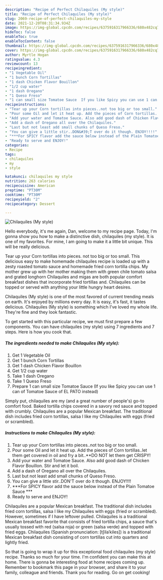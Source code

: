 ```yaml
---
description: "Recipe of Perfect Chilaquiles (My style)"
title: "Recipe of Perfect Chilaquiles (My style)"
slug: 2069-recipe-of-perfect-chilaquiles-my-style
date: 2021-12-20T08:31:34.934Z
image: https://img-global.cpcdn.com/recipes/6375916317966336/680x482cq70/chilaquiles-my-style-recipe-main-photo.jpg
hideToc: false
enableToc: true
enableTocContent: false
thumbnail: https://img-global.cpcdn.com/recipes/6375916317966336/680x482cq70/chilaquiles-my-style-recipe-main-photo.jpg
cover: https://img-global.cpcdn.com/recipes/6375916317966336/680x482cq70/chilaquiles-my-style-recipe-main-photo.jpg
author: Myrtle Hogan
ratingvalue: 4.3
reviewcount: 13
recipeingredient:
- "1 Vegetable Oil"
- "1 bunch Corn Tortillas"
- "1 dash Chicken Flavor Bouillon"
- "1/2 cup water"
- "1 dash Oregano"
- "1 Queso Freso"
- "1 can small size Tomatoe Sauce  If you like Spicy you can use 1 can of Tomatoe Sauce of EL PATO instead"
recipeinstructions:
- "Tear up your Corn tortillas into pieces..not too big or too small."
- "Pour some Oil and let it heat up. Add the pieces of Corn tortillas..let them get covered in oil and fry a bit..**DO NOT let them get CRISPY!"
- "Add your water and Tomatoe Sauce. Also add good dash of Chicken Flavor Bouillon.  Stir and let it boil."
- "Add a dash of Oregano all over the Chilaquiles."
- "Last but not least add small chunks of Queso Freso."
- "You can give a little stir..DON&#39;T over do it though. ENJOY!!!!"
- "***For SPICY flavor add the sauce below instead of the Plain Tomatoe Sauce ***"
- "Ready to serve and ENJOY!"
categories:
- Recipe
tags:
- chilaquiles
- my
- style

katakunci: chilaquiles my style 
nutrition: 263 calories
recipecuisine: American
preptime: "PT30M"
cooktime: "PT30M"
recipeyield: "2"
recipecategory: Dessert

---
```



![Chilaquiles (My style)](https://img-global.cpcdn.com/recipes/6375916317966336/680x482cq70/chilaquiles-my-style-recipe-main-photo.jpg)

Hello everybody, it's me again, Dan, welcome to my recipe page. Today, I'm gonna show you how to make a distinctive dish, chilaquiles (my style). It is one of my favorites. For mine, I am going to make it a little bit unique. This will be really delicious.

Tear up your Corn tortillas into pieces. not too big or too small. This delicious easy to make homemade chilaquiles recipe is loaded up with a zesty roasted tomato sauce and homemade fried corn tortilla chips. My mother grew up with her mother making them with green chile tomato salsa and grated longhorn Chilaquiles and migas are both popular comfort breakfast dishes that incorporate fried tortillas and. Chilaquiles can be topped or served with anything your little hungry heart desires.

Chilaquiles (My style) is one of the most favored of current trending meals on earth. It's enjoyed by millions every day. It is easy, it's fast, it tastes delicious. Chilaquiles (My style) is something which I've loved my whole life. They're fine and they look fantastic.


To get started with this particular recipe, we must first prepare a few components. You can have chilaquiles (my style) using 7 ingredients and 7 steps. Here is how you cook that.

<!--inarticleads1-->

##### The ingredients needed to make Chilaquiles (My style):

1. Get 1 Vegetable Oil
1. Get 1 bunch Corn Tortillas
1. Get 1 dash Chicken Flavor Bouillon
1. Get 1/2 cup water
1. Take 1 dash Oregano
1. Take 1 Queso Freso
1. Prepare 1 can small size Tomatoe Sauce  (If you like Spicy you can use 1 can of Tomatoe Sauce of EL PATO instead)


Simply put, chilaquiles are my (and a great number of people&#39;s) go-to comfort food. Baked tortilla chips covered in a savory red sauce and topped with crumbly. Chilaquiles are a popular Mexican breakfast. The traditional dish includes fried corn tortillas, salsa I like my Chilaquiles with eggs (fried or scrambled). 

<!--inarticleads2-->

##### Instructions to make Chilaquiles (My style):

1. Tear up your Corn tortillas into pieces..not too big or too small.
1. Pour some Oil and let it heat up. Add the pieces of Corn tortillas..let them get covered in oil and fry a bit..**DO NOT let them get CRISPY!
1. Add your water and Tomatoe Sauce. Also add good dash of Chicken Flavor Bouillon.  Stir and let it boil.
1. Add a dash of Oregano all over the Chilaquiles.
1. Last but not least add small chunks of Queso Freso.
1. You can give a little stir..DON&#39;T over do it though. ENJOY!!!!
1. ***For SPICY flavor add the sauce below instead of the Plain Tomatoe Sauce ***
1. Ready to serve and ENJOY!

Chilaquiles are a popular Mexican breakfast. The traditional dish includes fried corn tortillas, salsa I like my Chilaquiles with eggs (fried or scrambled). However, sometimes if I have leftover pulled. Chilaquiles is a traditional Mexican breakfast favorite that consists of fried tortilla chips, a sauce that&#39;s usually tossed with red (salsa roja) or green (salsa verde) and topped with fried eggs. Chilaquiles (Spanish pronunciation: [tʃilaˈkiles]) is a traditional Mexican breakfast dish consisting of corn tortillas cut into quarters and lightly fried. 

So that is going to wrap it up for this exceptional food chilaquiles (my style) recipe. Thanks so much for your time. I'm confident you can make this at home. There is gonna be interesting food at home recipes coming up. Remember to bookmark this page in your browser, and share it to your family, colleague and friends. Thank you for reading. Go on get cooking!
